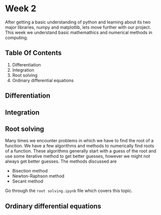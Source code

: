 # Week 2
After getting a basic understanding of python and learning about its two major libraries, numpy and matplotlib, lets move further with our project. This week we understand basic mathemathics and numerical methods in computing.

## Table Of Contents
1) Differentiation 
2) Integration
3) Root solving
4) Ordinary differential equations

## Differentiation


## Integration


## Root solving
Many times we encounter problems in which we have to find the root of a function. We have a few algorithms and methods to numerically find roots of a function. These algorithms generally start with a guess of the root and use some iterative method to get better guesses, however we might not always get better guesses. The methods discussed are
- Bisection method
- Newton-Raphson method
- Secant method

Go through the `root solving.ipynb` file which covers this topic.

## Ordinary differential equations

